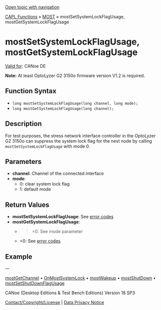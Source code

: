 [Open topic with navigation](../../../../../CANoeDEFamily.htm#Topics/CAPLFunctions/MOST/Functions/CAPLfunctionMOSTSetGetSystemLockFlagUsage.md)

[CAPL Functions](../../CAPLfunctions.md) » [MOST](../CAPLfunctionsMOSTOverview.md) » mostSetSystemLockFlagUsage, mostGetSystemLockFlagUsage

# mostSetSystemLockFlagUsage, mostGetSystemLockFlagUsage

[Valid for](../../../Shared/FeatureAvailability.md): CANoe DE

**Note:** At least OptoLyzer G2 3150o firmware version V1.2 is required.

## Function Syntax

- `long mostSetSystemLockFlagUsage(long channel, long mode);`
- `long mostGetSystemLockFlagUsage(long channel);`

## Description

For test purposes, the stress network interface controller in the OptoLyzer G2 3150o can suppress the system lock flag for the next node by calling `mostSetSystemLockFlagUsage` with mode 0.

## Parameters

- **channel**: Channel of the connected interface
- **mode**:
  - 0: clear system lock flag
  - 1: default mode

## Return Values

- **mostSetSystemLockFlagUsage**: See [error codes](../CAPLfunctionsMOSTErrorCodes.md)
- **mostGetSystemLockFlagUsage**:
  - >=0: See mode parameter
  - <0: See [error codes](../CAPLfunctionsMOSTErrorCodes.md)

## Example

—

[mostGetChannel](CAPLfunctionMOSTGetChannel.md) • [OnMostSystemLock](../EventProcedures/CAPLfunctionOnMOSTSystemLock.md) • [mostWakeup](CAPLfunctionMOSTWakeup.md) • [mostShutDown](CAPLfunctionMOSTShutDown.md) • [mostSetShutDownFlagUsage](CAPLfunctionMOSTSetGetShutDownFlagUsage.md)

CANoe (Desktop Editions & Test Bench Editions) Version 18 SP3

[Contact/Copyright/License](../../../Shared/ContactCopyrightLicense.md) | [Data Privacy Notice](https://www.vector.com/int/en/company/get-info/privacy-policy/)
